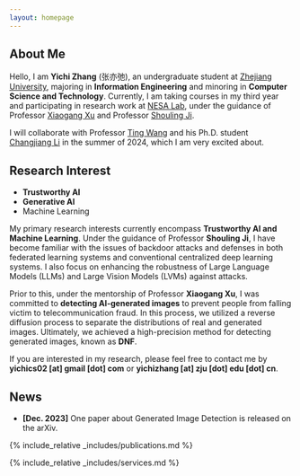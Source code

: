 ```yaml
---
layout: homepage
---
```


## About Me

Hello, I am **Yichi Zhang** (张亦弛), an undergraduate student at [Zhejiang University](https://www.zju.edu.cn/), majoring in **Information Engineering** and minoring in **Computer Science and Technology**. Currently, I am taking courses in my third year and participating in research work at [NESA Lab](https://nesa.zju.edu.cn/), under the guidance of Professor [Xiaogang Xu](https://scholar.google.com/citations?user=R65xDQwAAAAJ&hl=zh-CN&oi=ao) and Professor [Shouling Ji](https://scholar.google.com/citations?user=5HoF_9oAAAAJ&hl=zh-CN&oi=ao). 

I will collaborate with Professor [Ting Wang](https://alps-lab.github.io/) and his Ph.D. student [Changjiang Li](https://meet-cjli.github.io/) in the summer of 2024, which I am very excited about.


## Research Interest

* **Trustworthy AI**
* **Generative AI**
* Machine Learning

My primary research interests currently encompass **Trustworthy AI and Machine Learning**. Under the guidance of Professor **Shouling Ji**, I have become familiar with the issues of backdoor attacks and defenses in both federated learning systems and conventional centralized deep learning systems. I also focus on enhancing the robustness of Large Language Models (LLMs) and Large Vision Models (LVMs) against attacks. 

Prior to this, under the mentorship of Professor **Xiaogang Xu**, I was committed to **detecting AI-generated images** to prevent people from falling victim to telecommunication fraud. In this process, we utilized a reverse diffusion process to separate the distributions of real and generated images. Ultimately, we achieved a high-precision method for detecting generated images, known as **DNF**.

If you are interested in my research, please feel free to contact me by **yichics02 \[at\] gmail \[dot\] com** or **yichizhang \[at\] zju \[dot\] edu \[dot\] cn**.

## News

<!-- 我正在寻找24Summer的暑期研究实习机会，可以立刻开始远程实习或者暑期线下实习 -->
<!-- - **[Mar. 2024]** **Looking for summer research internship opportunities on 24 Summer.** -->
- **[Dec. 2023]** One paper about Generated Image Detection is released on the arXiv.

{% include_relative _includes/publications.md %}

{% include_relative _includes/services.md %}

